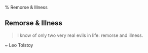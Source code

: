 % Remorse & Illness

## Remorse & Illness

> I know of only two very real evils in life: remorse and illness.

~ Leo Tolstoy